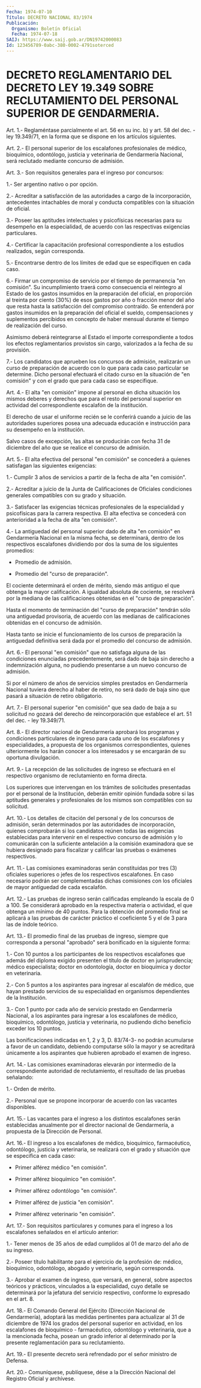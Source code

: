```yaml
---
Fecha: 1974-07-10
Título: DECRETO NACIONAL 83/1974
Publicación:
  Organismo: Boletín Oficial
  Fecha: 1974-07-18
SAIJ: https://www.saij.gob.ar/DN19742000083
Id: 123456789-0abc-380-0002-4791soterced
---
```

# DECRETO REGLAMENTARIO DEL DECRETO LEY 19.349 SOBRE RECLUTAMIENTO DEL PERSONAL SUPERIOR DE GENDARMERIA.

<a id="1"></a>
Art.  1.- Reglaméntase parcialmente el art. 56 en su inc. b) y art. 58 del  dec.  -  ley  19.349/71, en la forma que se dispone en los artículos siguientes.

<a id="2"></a>
Art. 2.- El personal superior de los escalafones profesionales de  médico,  bioquímico,  odontólogo,  justicia  y  veterinaria  de Gendarmería    Nacional,    será  reclutado  mediante  concurso  de admisión.

<a id="3"></a>
Art.  3.-  Son  requisitos  generales  para  el  ingreso  por concursos:

1.- Ser argentino nativo o por opción.

2.-  Acreditar  a  satisfacción  de  las  autoridades a cargo de la incorporación,  antecedentes  intachables  de    moral  y  conducta compatibles con la situación de oficial.

3.-  Poseer  las aptitudes intelectuales y psicofísicas  necesarias para  su  desempeño    en  la  especialidad,  de  acuerdo  con  las respectivas exigencias particulares.

4.- Certificar la capacitación  profesional  correspondiente  a los estudios realizados, según corresponda.

5.-  Encontrarse  dentro de los límites de edad que se especifiquen en cada caso.

6.- Firmar un compromiso  de  servicio por el tiempo de permanencia "en  comisión".  Su  incumplimiento  traerá  como  consecuencia  el reintegro al Estado de  los  gastos insumidos en la preparación del oficial, en proporción al treinta  por  ciento (30%) de esos gastos por año o fracción menor del año que resta  hasta  la  satisfacción del compromiso contraído. Se entenderá por gastos insumidos  en  la preparación  del  oficial  el  sueldo, compensaciones y suplementos percibidos  en  concepto de haber  mensual  durante  el  tiempo  de realización del curso.

Asimismo deberá reintegrarse  al  Estado el importe correspondiente a todos los efectos reglamentarios provistos sin cargo, valorizados a la fecha de su provisión.

7.-  Los  candidatos  que  aprueben  los   concursos  de  admisión, realizarán un curso de preparación de acuerdo  con lo que para cada caso  particular se determine. Dicho personal efectuará  el  citado curso en  la  situación  de  "en  comisión" y con el grado que para cada caso se especifique.

<a id="4"></a>
Art.  4.-  El  alta  "en comisión" impone al personal en dicha situación los mismos deberes  y  derechos  que  para  el  resto del personal superior en actividad del correspondiente escalafón  de la institución.

El  derecho  de  usar  el uniforme recién se le conferirá cuando a juicio de las autoridades  superiores  posea una adecuada educación e instrucción para su desempeño en la institución.

Salvo casos de excepción, las altas se producirán  con  fecha 31 de diciembre   del  año  que  se  realice  el  concurso  de  admisión.

<a id="5"></a>
Art.  5.-  El  alta  efectiva  del  personal  "en comisión" se concederá  a  quienes  satisfagan  las siguientes exigencias:

1.- Cumplir 3 años de servicios a partir  de  la  fecha de alta "en comisión".

2.- Acreditar a juicio de la Junta de Calificaciones  de  Oficiales condiciones  generales  compatibles con su grado y situación.

3.-  Satisfacer  las  exigencias    técnicas  profesionales  de  la especialidad  y psicofísicas para la carrera  respectiva.  El  alta efectiva se concederá  con  anterioridad  a  la  fecha  de alta "en comisión".

4.- La antiguedad del personal superior dado de alta "en  comisión" en  Gendarmería Nacional en la misma fecha, se determinará,  dentro de los  respectivos  escalafones  dividiendo por dos la suma de los siguientes promedios:

- Promedio de admisión.

- Promedio del "curso de preparación".

El cociente determinará el orden de  mérito,  siendo más antiguo el que  obtenga  la  mayor  calificación.  A  igualdad  absoluta    de cociente,  se  resolverá  por  la  mediana  de  las  calificaciones obtenidas en el "curso de preparación".

Hasta el momento de terminación del "curso de preparación"  tendrán sólo  una  antiguedad  provisoria,  de  acuerdo con las medianas de calificaciones  obtenidas  en  el  concurso  de    admisión.

Hasta    tanto  se  inicie  el  funcionamiento  de  los  cursos  de preparación  la antiguedad definitiva será dada por el promedio del concurso de admisión.

<a id="6"></a>
Art.  6.- El personal "en comisión" que no satisfaga alguna de las condiciones  enunciadas  precedentemente, será dado de baja sin derecho a indemnización alguna,  no pudiendo presentarse a un nuevo concurso de admisión.

Si  por  el  número  de  años  de servicios  simples  prestados  en Gendarmería Nacional tuviera derecho  al  haber  de retiro, no será dado  de  baja  sino que pasará a situación de retiro  obligatorio.

<a id="7"></a>
Art.  7.-  El  personal superior "en comisión" que sea dado de baja a su solicitud no  gozará  del  derecho de reincorporación que establece el art. 51 del dec. - ley 19.349/71.

<a id="8"></a>
Art.  8.-  El  director  nacional  de Gendarmería aprobará los programas y condiciones particulares de ingreso  para  cada  uno de los  escalafones  y  especialidades,  a propuesta de los organismos correspondientes, quienes ulteriormente  los  harán  conocer  a los interesados y se encargarán de su oportuna divulgación.

<a id="9"></a>
Art.  9.-  La  recepción  de  las  solicitudes  de  ingreso se efectuará  en  el  respectivo  organismo  de reclutamiento en forma directa.

Los  superiores  que  intervengan  en los trámites  de  solicitudes presentadas  por  el  personal  de la Institución,  deberán  emitir opinión fundada sobre si las aptitudes  generales  y  profesionales de los mismos son compatibles con su solicitud.

<a id="10"></a>
Art.  10.-  Los  detalles  de  citación  del personal y de los concursos  de admisión, serán determinados por las  autoridades  de incorporación,  quienes  comprobarán si los candidatos reúnen todas las  exigencias  establecidas  para  intervenir  en  el  respectivo concurso de admisión  y lo comunicarán con la suficiente antelación a la comisión examinadora  que se hubiera designado para fiscalizar y calificar las pruebas o exámenes respectivos.

<a id="11"></a>
Art.  11.-  Las comisiones examinadoras serán constituidas por tres  (3)  oficiales    superiores   o  jefes  de  los  respectivos escalafones.  En caso necesario podrán  ser  complementadas  dichas comisiones  con    los   oficiales  de  mayor  antiguedad  de  cada escalafón.

<a id="12"></a>
Art. 12.- Las pruebas de ingreso serán calificadas empleando la escala  de  0  a  100.  Se  considerará  aprobado  en la respectiva materia  o actividad, el que obtenga un mínimo de 40  puntos.  Para la obtención  del  promedio  final  se  aplicará  a  las pruebas de carácter  práctico  el coeficiente 5 y el de 3 para las  de  índole teórico.

<a id="13"></a>
Art. 13.- El promedio final de las pruebas de ingreso, siempre que  corresponda  a  personal  "aprobado"  será  bonificado  en  la siguiente forma:

1.-  Con    10  puntos  a  los  participantes  de  los  respectivos escalafones que  además  del diploma exigido presenten el título de doctor  en  jurisprudencia;    médico    especialista;   doctor  en odontología,  doctor  en  bioquímica y doctor en veterinaria.

2.- Con 5 puntos a los aspirantes  para  ingresar  al  escalafón de médico,  que  hayan  prestado  servicios  de  su  especialidad   en organismos dependientes de la Institución.

3.-  Con  1  punto por cada año de servicio prestado en Gendarmería Nacional, a los  aspirantes  para  ingresar  a  los  escalafones de médico,   bioquímico,  odontólogo,  justicia  y  veterinaria,    no pudiendo dicho beneficio exceder los 10 puntos.

Las bonificaciones  indicadas  en  1,  2 y 3, D. 83/74-3- no podrán acumularse  a favor de un candidato, debiendo  computarse  sólo  la mayor y se acreditará  únicamente  a  los  aspirantes  que hubieren aprobado el examen de ingreso.

<a id="14"></a>
Art.  14.- Las comisiones examinadoras elevarán por intermedio de la correspondiente  autoridad  de reclutamiento, el resultado de las pruebas señalando:

1.- Orden de mérito.

2.- Personal que se propone incorporar  de acuerdo con las vacantes disponibles.

<a id="15"></a>
Art.  15.-  Las  vacantes  para  el  ingreso  a  los distintos escalafones serán establecidas anualmente por el director  nacional de    Gendarmería,   a  propuesta  de  la  Dirección  de  Personal.

<a id="16"></a>
Art.  16.- El ingreso a los escalafones de médico, bioquímico, farmacéutico,  odontólogo, justicia y veterinaria, se realizará con el  grado  y  situación  que  se  especifica  en  cada  caso:

- Primer alférez médico "en comisión".

- Primer alférez bioquímico "en comisión".

- Primer alférez odontólogo "en comisión".

- Primer alférez de justicia "en comisión".

- Primer alférez veterinario "en comisión".

<a id="17"></a>
Art. 17.- Son requisitos particulares y comunes para el ingreso a  los    escalafones  señalados  en  el  artículo  anterior:

1.- Tener menos  de  35  años  de edad cumplidos al 01 de marzo del año de su ingreso.

2.- Poseer título habilitante para  el  ejercicio  de  la profesión de:  médico,  bioquímico, odontólogo, abogado y veterinario,  según corresponda.

3.- Aprobar el  examen  de  ingreso, que versará, en general, sobre aspectos teóricos y prácticos,  vinculados  a la especialidad, cuyo detalle  se  determinará  por la jefatura del servicio  respectivo, conforme lo expresado en el art. 8.

<a id="18"></a>
Art.  18.- El Comando General del Ejército (Dirección Nacional de Gendarmería),  adoptará  las medidas pertinentes para actualizar al 31 de diciembre de 1974 los  grados  del  personal  superior  en actividad,   en  los  escalafones  de  bioquímico  -  farmacéutico, odontólogo y  veterinaria,  que  a  la  mencionada fecha, posean un grado inferior al determinado por la presente  reglamentación  para su reclutamiento.

<a id="19"></a>
Art.  19.-  El  presente  decreto será refrendado por el señor ministro de Defensa.

<a id="20"></a>
Art. 20.- Comuníquese, publíquese, dése a la Dirección Nacional del Registro Oficial y archívese.